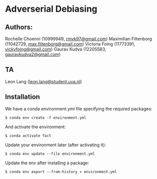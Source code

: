 # Adverserial Debiasing

## Authors:

Rochelle Choenni (10999949, rmvk97@gmail.com)
Maximilian Filtenborg (11042729, max.filtenborg@gmail.com)
Victoria Foing (11773391, vickyfoing@gmail.com)
Gaurav Kudva (12205583, gauravkudva2@gmail.com)

## TA

Leon Lang (leon.lang@student.uva.nl)

## Installation

We have a conda environment.yml file specifying the required packages:

    $ conda env create -f environment.yml

And activate the environment:

    $ conda activate fact
   
Update your environment later (after activating it):

    $ conda env update --file environment.yml

Update the env after installing a package:

    $ conda env export --from-history > environment.yml

